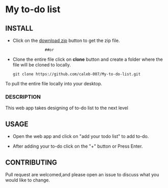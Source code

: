 # My to-do list

## INSTALL

 * Click on the [download zip](https://github.com/caleb-007/My-to-do-list/archive/master.zip) button to get the zip file.

                     ##or

 * Clone the entire file click on **clone** button and create a folder where the file will be cloned to locally.

     

   ```git clone https://github.com/caleb-007/My-to-do-list.git```

  To pull the entire file locally into your desktop.

### DESCRIPTION
This web app takes designing of to-do list to the next level



## USAGE 

* Open the web app and click on "add your todo list" to add to-do.

* After adding your to-do click on the "+" button or Press Enter.

## CONTRIBUTING 

 Pull request are welcomed,and please open an issue to discuss what you would like to change.



